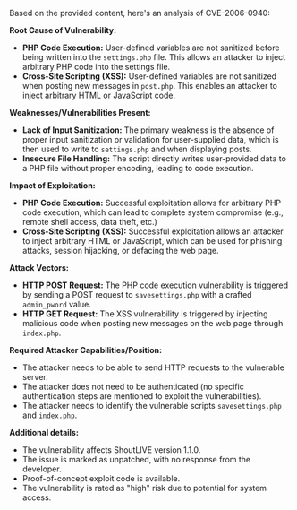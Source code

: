 Based on the provided content, here's an analysis of CVE-2006-0940:

**Root Cause of Vulnerability:**

*   **PHP Code Execution:** User-defined variables are not sanitized before being written into the `settings.php` file. This allows an attacker to inject arbitrary PHP code into the settings file.
*   **Cross-Site Scripting (XSS):** User-defined variables are not sanitized when posting new messages in `post.php`. This enables an attacker to inject arbitrary HTML or JavaScript code.

**Weaknesses/Vulnerabilities Present:**

*   **Lack of Input Sanitization:** The primary weakness is the absence of proper input sanitization or validation for user-supplied data, which is then used to write to `settings.php` and when displaying posts.
*   **Insecure File Handling:** The script directly writes user-provided data to a PHP file without proper encoding, leading to code execution.

**Impact of Exploitation:**

*   **PHP Code Execution:** Successful exploitation allows for arbitrary PHP code execution, which can lead to complete system compromise (e.g., remote shell access, data theft, etc.)
*   **Cross-Site Scripting (XSS):** Successful exploitation allows an attacker to inject arbitrary HTML or JavaScript, which can be used for phishing attacks, session hijacking, or defacing the web page.

**Attack Vectors:**

*   **HTTP POST Request:** The PHP code execution vulnerability is triggered by sending a POST request to `savesettings.php` with a crafted `admin_pword` value.
*  **HTTP GET Request:** The XSS vulnerability is triggered by injecting malicious code when posting new messages on the web page through `index.php`.

**Required Attacker Capabilities/Position:**

*   The attacker needs to be able to send HTTP requests to the vulnerable server.
*   The attacker does not need to be authenticated (no specific authentication steps are mentioned to exploit the vulnerabilities).
*   The attacker needs to identify the vulnerable scripts `savesettings.php` and `index.php`.

**Additional details:**

*   The vulnerability affects ShoutLIVE version 1.1.0.
*   The issue is marked as unpatched, with no response from the developer.
*   Proof-of-concept exploit code is available.
*   The vulnerability is rated as "high" risk due to potential for system access.